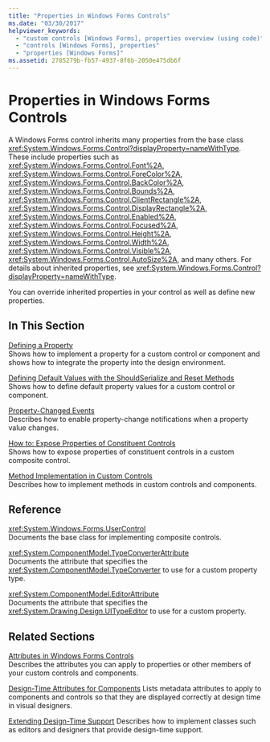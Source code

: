 ```yaml
---
title: "Properties in Windows Forms Controls"
ms.date: "03/30/2017"
helpviewer_keywords: 
  - "custom controls [Windows Forms], properties overview (using code)"
  - "controls [Windows Forms], properties"
  - "properties [Windows Forms]"
ms.assetid: 2785279b-fb57-4937-8f6b-2050e475db6f
---
```

# Properties in Windows Forms Controls
A Windows Forms control inherits many properties from the base class <xref:System.Windows.Forms.Control?displayProperty=nameWithType>. These include properties such as <xref:System.Windows.Forms.Control.Font%2A>, <xref:System.Windows.Forms.Control.ForeColor%2A>, <xref:System.Windows.Forms.Control.BackColor%2A>, <xref:System.Windows.Forms.Control.Bounds%2A>, <xref:System.Windows.Forms.Control.ClientRectangle%2A>, <xref:System.Windows.Forms.Control.DisplayRectangle%2A>, <xref:System.Windows.Forms.Control.Enabled%2A>, <xref:System.Windows.Forms.Control.Focused%2A>, <xref:System.Windows.Forms.Control.Height%2A>, <xref:System.Windows.Forms.Control.Width%2A>, <xref:System.Windows.Forms.Control.Visible%2A>, <xref:System.Windows.Forms.Control.AutoSize%2A>, and many others. For details about inherited properties, see <xref:System.Windows.Forms.Control?displayProperty=nameWithType>.  
  
 You can override inherited properties in your control as well as define new properties.  
  
## In This Section  
 [Defining a Property](defining-a-property-in-windows-forms-controls.md)  
 Shows how to implement a property for a custom control or component and shows how to integrate the property into the design environment.  
  
 [Defining Default Values with the ShouldSerialize and Reset Methods](defining-default-values-with-the-shouldserialize-and-reset-methods.md)  
 Shows how to define default property values for a custom control or component.  
  
 [Property-Changed Events](property-changed-events.md)  
 Describes how to enable property-change notifications when a property value changes.  
  
 [How to: Expose Properties of Constituent Controls](how-to-expose-properties-of-constituent-controls.md)  
 Shows how to expose properties of constituent controls in a custom composite control.  
  
 [Method Implementation in Custom Controls](method-implementation-in-custom-controls.md)  
 Describes how to implement methods in custom controls and components.  
  
## Reference  
 <xref:System.Windows.Forms.UserControl>  
 Documents the base class for implementing composite controls.  
  
 <xref:System.ComponentModel.TypeConverterAttribute>  
 Documents the attribute that specifies the <xref:System.ComponentModel.TypeConverter> to use for a custom property type.  
  
 <xref:System.ComponentModel.EditorAttribute>  
 Documents the attribute that specifies the <xref:System.Drawing.Design.UITypeEditor> to use for a custom property.  
  
## Related Sections  
 [Attributes in Windows Forms Controls](attributes-in-windows-forms-controls.md)  
 Describes the attributes you can apply to properties or other members of your custom controls and components.  
  
 [Design-Time Attributes for Components](https://docs.microsoft.com/previous-versions/visualstudio/visual-studio-2013/tk67c2t8(v=vs.120))  
 Lists metadata attributes to apply to components and controls so that they are displayed correctly at design time in visual designers.  
  
 [Extending Design-Time Support](https://docs.microsoft.com/previous-versions/visualstudio/visual-studio-2013/37899azc(v=vs.120))  
 Describes how to implement classes such as editors and designers that provide design-time support.
